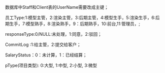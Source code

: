 数据库中Staff和Client表的UserName需要改成主键；

员工Type:1:模型主管，2:渲染主管，3:后期主管，4:模型生手，5:渲染生手，6:后期生手，7:模型熟手，8:渲染熟手，9：后期熟手，10:前台,11:管理员，;
 
responseType:0/NULL:未处理，1:同意，2:驳回；

CommitLog :1:给主管，2:提交给客户；

SalaryStatus：0：未计算，1：已经结算；

pType(项目类型): 0:大型, 1:中型, 2:小型, 3:微型
